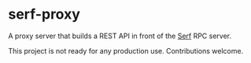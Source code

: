 # serf-proxy

A proxy server that builds a REST API in front of the [Serf](http://serfdom.io)
RPC server.

This project is not ready for any production use. Contributions welcome.
